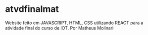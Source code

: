 # atvdfinalmat
Website feito em JAVASCRIPT, HTML, CSS utilizando REACT para a atividade final do curso de IOT. Por Matheus Molinari
